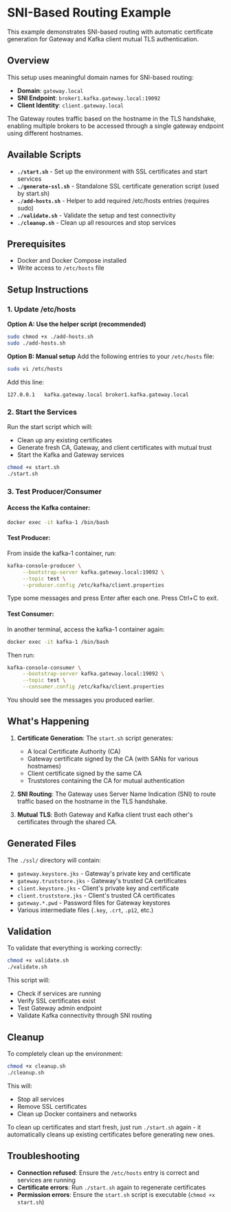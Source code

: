 # SNI-Based Routing Example

This example demonstrates SNI-based routing with automatic certificate generation for Gateway and Kafka client mutual TLS authentication.

## Overview

This setup uses meaningful domain names for SNI-based routing:
- **Domain**: `gateway.local`
- **SNI Endpoint**: `broker1.kafka.gateway.local:19092`
- **Client Identity**: `client.gateway.local`

The Gateway routes traffic based on the hostname in the TLS handshake, enabling multiple brokers to be accessed through a single gateway endpoint using different hostnames.

## Available Scripts

- **`./start.sh`** - Set up the environment with SSL certificates and start services
- **`./generate-ssl.sh`** - Standalone SSL certificate generation script (used by start.sh)
- **`./add-hosts.sh`** - Helper to add required /etc/hosts entries (requires sudo)
- **`./validate.sh`** - Validate the setup and test connectivity
- **`./cleanup.sh`** - Clean up all resources and stop services

## Prerequisites

- Docker and Docker Compose installed
- Write access to `/etc/hosts` file

## Setup Instructions

### 1. Update /etc/hosts

**Option A: Use the helper script (recommended)**
```bash
sudo chmod +x ./add-hosts.sh
sudo ./add-hosts.sh
```

**Option B: Manual setup**
Add the following entries to your `/etc/hosts` file:
```bash
sudo vi /etc/hosts
```
Add this line:
```
127.0.0.1   kafka.gateway.local broker1.kafka.gateway.local
```

### 2. Start the Services

Run the start script which will:
- Clean up any existing certificates
- Generate fresh CA, Gateway, and client certificates with mutual trust
- Start the Kafka and Gateway services

```bash
chmod +x start.sh
./start.sh
```

### 3. Test Producer/Consumer

#### Access the Kafka container:
```bash
docker exec -it kafka-1 /bin/bash
```

#### Test Producer:
From inside the kafka-1 container, run:
```bash
kafka-console-producer \
     --bootstrap-server kafka.gateway.local:19092 \
     --topic test \
     --producer.config /etc/kafka/client.properties
```

Type some messages and press Enter after each one. Press Ctrl+C to exit.

#### Test Consumer:
In another terminal, access the kafka-1 container again:
```bash
docker exec -it kafka-1 /bin/bash
```

Then run:
```bash
kafka-console-consumer \
     --bootstrap-server kafka.gateway.local:19092 \
     --topic test \
     --consumer.config /etc/kafka/client.properties
```

You should see the messages you produced earlier.

## What's Happening

1. **Certificate Generation**: The `start.sh` script generates:
   - A local Certificate Authority (CA)
   - Gateway certificate signed by the CA (with SANs for various hostnames)
   - Client certificate signed by the same CA
   - Truststores containing the CA for mutual authentication

2. **SNI Routing**: The Gateway uses Server Name Indication (SNI) to route traffic based on the hostname in the TLS handshake.

3. **Mutual TLS**: Both Gateway and Kafka client trust each other's certificates through the shared CA.

## Generated Files

The `./ssl/` directory will contain:
- `gateway.keystore.jks` - Gateway's private key and certificate
- `gateway.truststore.jks` - Gateway's trusted CA certificates
- `client.keystore.jks` - Client's private key and certificate  
- `client.truststore.jks` - Client's trusted CA certificates
- `gateway.*.pwd` - Password files for Gateway keystores
- Various intermediate files (`.key`, `.crt`, `.p12`, etc.)

## Validation

To validate that everything is working correctly:
```bash
chmod +x validate.sh
./validate.sh
```

This script will:
- Check if services are running
- Verify SSL certificates exist
- Test Gateway admin endpoint
- Validate Kafka connectivity through SNI routing

## Cleanup

To completely clean up the environment:
```bash
chmod +x cleanup.sh
./cleanup.sh
```

This will:
- Stop all services
- Remove SSL certificates
- Clean up Docker containers and networks

To clean up certificates and start fresh, just run `./start.sh` again - it automatically cleans up existing certificates before generating new ones.

## Troubleshooting

- **Connection refused**: Ensure the `/etc/hosts` entry is correct and services are running
- **Certificate errors**: Run `./start.sh` again to regenerate certificates
- **Permission errors**: Ensure the `start.sh` script is executable (`chmod +x start.sh`)
